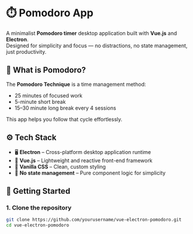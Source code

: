 
# ⏱️ Pomodoro App

A minimalist **Pomodoro timer** desktop application built with **Vue.js** and **Electron**.  
Designed for simplicity and focus — no distractions, no state management, just productivity.

## 🧠 What is Pomodoro?

The **Pomodoro Technique** is a time management method:
- 25 minutes of focused work
- 5-minute short break
- 15–30 minute long break every 4 sessions

This app helps you follow that cycle effortlessly.

## ⚙️ Tech Stack

- 🖥️ **Electron** – Cross-platform desktop application runtime
- 🌱 **Vue.js** – Lightweight and reactive front-end framework
- 🎨 **Vanilla CSS** – Clean, custom styling
- 💾 **No state management** – Pure component logic for simplicity

## 🚀 Getting Started

### 1. Clone the repository

```bash
git clone https://github.com/yourusername/vue-electron-pomodoro.git
cd vue-electron-pomodoro
